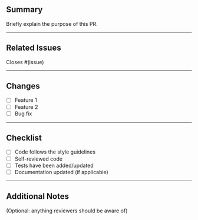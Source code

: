 ## Summary
Briefly explain the purpose of this PR.

---

## Related Issues
Closes #(issue)

---

## Changes
- [ ] Feature 1
- [ ] Feature 2
- [ ] Bug fix

---

## Checklist
- [ ] Code follows the style guidelines
- [ ] Self-reviewed code
- [ ] Tests have been added/updated
- [ ] Documentation updated (if applicable)

---

## Additional Notes
(Optional: anything reviewers should be aware of)
